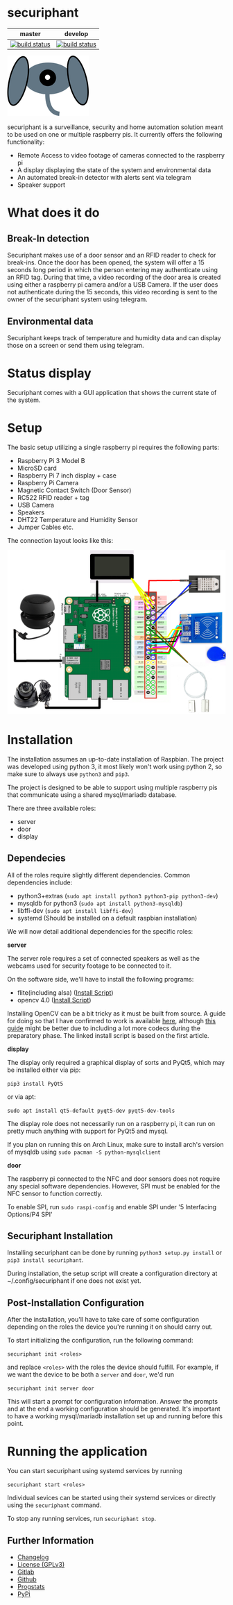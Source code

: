 # securiphant

|master|develop|
|:----:|:-----:|
|[![build status](https://gitlab.namibsun.net/namibsun/python/securiphant/badges/master/build.svg)](https://gitlab.namibsun.net/namibsun/python/securiphant/commits/master)|[![build status](https://gitlab.namibsun.net/namibsun/python/securiphant/badges/develop/build.svg)](https://gitlab.namibsun.net/namibsun/python/securiphant/commits/develop)|

![Logo](resources/logo/logo-readme.png)

securiphant is a surveillance, security and home automation solution
meant to be used on one or multiple raspberry pis.
It currently offers the following functionality:

* Remote Access to video footage of cameras connected to the raspberry pi
* A display displaying the state of the system and environmental data
* An automated break-in detector with alerts sent via telegram
* Speaker support

# What does it do

## Break-In detection

Securiphant makes use of a door sensor and an RFID reader to check
for break-ins. Once the door has been opened, the system will
offer a 15 seconds long period in which the person entering may
authenticate using an RFID tag. During that time, a video
recording of the door area is created using either a
raspberry pi camera and/or a USB Camera. If the user does not
authenticate during the 15 seconds, this video recording
is sent to the owner of the securiphant system using telegram.

## Environmental data

Securiphant keeps track of temperature and humidity data and can
display those on a screen or send them using telegram.

# Status display

Securiphant comes with a GUI application that shows the current state
of the system.

# Setup

The basic setup utilizing a single raspberry pi requires the following parts:

* Raspberry Pi 3 Model B
* MicroSD card
* Raspberry Pi 7 inch display + case
* Raspberry Pi Camera
* Magnetic Contact Switch (Door Sensor)
* RC522 RFID reader + tag
* USB Camera
* Speakers
* DHT22 Temperature and Humidity Sensor
* Jumper Cables etc.

The connection layout looks like this:

![Logo](resources/layout.png)

# Installation

The installation assumes an up-to-date installation of Raspbian.
The project was developed using python 3, it most likely won't
work using python 2, so make sure to always use ```python3```
and ```pip3```.

The project is designed to be able to support using multiple raspberry pis
that communicate using a shared mysql/mariadb database.

There are three available roles:

* server
* door
* display

## Dependecies

All of the roles require slightly different dependencies. Common dependencies
include:

* python3+extras (```sudo apt install python3 python3-pip python3-dev```)
* mysqldb for python3 (```sudo apt install python3-mysqldb```)
* libffi-dev (```sudo apt install libffi-dev```)
* systemd (Should be installed on a default raspbian installation)

We will now detail additional dependencies for the specific roles:

**server**

The server role requires a set of connected speakers as well as the webcams 
used for security footage to be connected to it.

On the software side, we'll have to install the following programs:

* flite(including alsa) ([Install Script](resources/scripts/install-flite.sh))
* opencv 4.0 ([Install Script](resources/scripts/install-opencv.sh))

Installing OpenCV can be a bit tricky as it must be built from source.
A guide for doing so that I have confirmed to work is available
[here](https://www.pyimagesearch.com/2018/09/26/install-opencv-4-on-your-raspberry-pi/),
although [this guide](https://www.learnopencv.com/install-opencv-4-on-raspberry-pi/) might
be better due to including a lot more codecs during the preparatory phase.
The linked install script is based on the first article.

**display**

The display only required a graphical display of sorts and PyQt5, which may
be installed either via pip:

```pip3 install PyQt5```

or via apt:

```sudo apt install qt5-default pyqt5-dev pyqt5-dev-tools```

The display role does not necessarily run on a raspberry pi, it can run on
pretty much anything with support for PyQt5 and mysql.

If you plan on running this on Arch Linux, make sure to install arch's version
of mysqldb using ```sudo pacman -S python-mysqlclient```

**door**

The raspberry pi connected to the NFC and door sensors does not require
any special software dependencies. However, SPI must be enabled for the
NFC sensor to function correctly.

To enable SPI, run ```sudo raspi-config``` and enable SPI under
'5 Interfacing Options/P4 SPI'

## Securiphant Installation

Installing securiphant can be done by running ```python3 setup.py install```
or ```pip3 install securiphant```.

During installation, the setup script will create a configuration directory
at ~/.config/securiphant if one does not exist yet.


## Post-Installation Configuration

After the installation, you'll have to take care of some configuration
depending on the roles the device you're running it on should carry out.

To start initializing the configuration, run the following command:

```securiphant init <roles>```

and replace ```<roles>``` with the roles the device should fulfill. For example,
if we want the device to be both a ```server``` and ```door```, we'd run

```securiphant init server door```

This will start a prompt for configuration information. Answer the prompts and
at the end a working configuration should be generated. It's important to have
a working mysql/mariadb installation set up and running before this point.

# Running the application

You can start securiphant using systemd services by running

```securiphant start <roles>```

Individual sevices can be started using their systemd services or directly
using the ```securiphant``` command.

To stop any running services, run ```securiphant stop```.

## Further Information

* [Changelog](CHANGELOG)
* [License (GPLv3)](LICENSE)
* [Gitlab](https://gitlab.namibsun.net/namibsun/python/securiphant)
* [Github](https://github.com/namboy94/securiphant)
* [Progstats](https://progstats.namibsun.net/projects/securiphant)
* [PyPi](https://pypi.org/project/securiphant)
